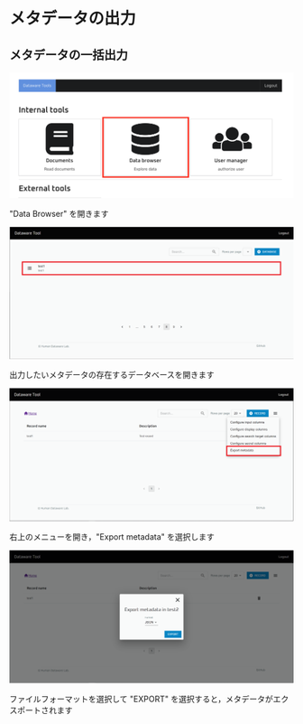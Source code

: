 # メタデータの出力

## メタデータの一括出力

![](<../.gitbook/assets/スクリーンショット 2021-07-01 19.19.54.png>)

"Data Browser" を開きます

![](../.gitbook/assets/Add-record-click-database.png)

出力したいメタデータの存在するデータベースを開きます

![](../.gitbook/assets/Export-metadata-open-modal.png)

右上のメニューを開き，"Export metadata" を選択します

![](../.gitbook/assets/Export-metadata-export.png)

ファイルフォーマットを選択して "EXPORT" を選択すると，メタデータがエクスポートされます
